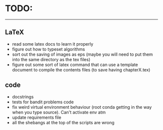 # TODO:
---------

## LaTeX
- read some latex docs to learn it properly
- figure out how to typeset algorithms 
- sort out the saving of images as eps (maybe you will need to put them into the same directory as the tex files)
- figure out some sort of latex command that can use a template document to compile the contents files (to save having chapterX.tex)


## code
- docstrings
- tests for bandit problems code
- fix weird virtual environment behaviour (root conda getting in the way when you type source). Can't activate env atm
- update requirements file
- all the shebangs at the top of the scripts are wrong


